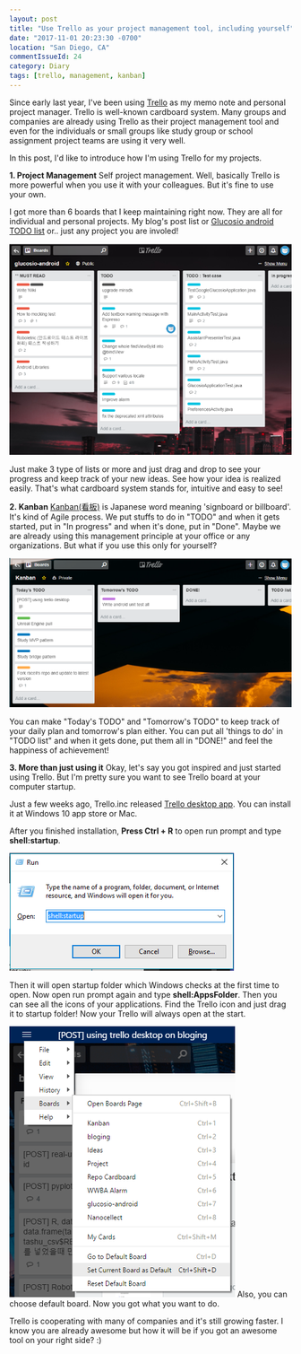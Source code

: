 ```yaml
---
layout: post
title: "Use Trello as your project management tool, including yourself"
date: "2017-11-01 20:23:30 -0700"
location: "San Diego, CA"
commentIssueId: 24
category: Diary
tags: [trello, management, kanban]
---
```


Since early last year, I've been using [Trello](https://trello.com/) as my memo note and personal project manager. Trello is well-known cardboard system. Many groups and companies are already using Trello as their project management tool and even for the individuals or small groups like study group or school assignment project teams are using it very well.

In this post, I'd like to introduce how I'm using Trello for my projects.

**1. Project Management**
Self project management. Well, basically Trello is more powerful when you use it with your colleagues. But it's fine to use your own.

I got more than 6 boards that I keep maintaining right now. They are all for individual and personal projects. My blog's post list or [Glucosio android TODO list](https://trello.com/b/HuYMbJPn/glucosio-android) or.. just any project you are involed!

![](/images/use_trello_as_your_project_management_tool4.PNG)

Just make 3 type of lists or more and just drag and drop to see your progress and keep track of your new ideas. See how your idea is realized easily. That's what cardboard system stands for, intuitive and easy to see!

**2. Kanban**
[Kanban(看板)](https://en.wikipedia.org/wiki/Kanban) is Japanese word meaning 'signboard or billboard'. It's kind of Agile process. We put stuffs to do in "TODO" and when it gets started, put in "In progress" and when it's done, put in "Done". Maybe we are already using this management principle at your office or any organizations. But what if you use this only for yourself?

![](/images/use_trello_as_your_project_management_tool1.PNG)

You can make "Today's TODO" and "Tomorrow's TODO" to keep track of your daily plan and tomorrow's plan either. You can put all 'things to do' in "TODO list" and when it gets done, put them all in "DONE!" and feel the happiness of achievement!

**3. More than just using it**
Okay, let's say you got inspired and just started using Trello. But I'm pretty sure you want to see Trello board at your computer startup.

Just a few weeks ago, Trello.inc released [Trello desktop app](https://blog.trello.com/trello-desktop-app-for-mac-and-windows). You can install it at Windows 10 app store or Mac.

After you finished installation, **Press Ctrl + R** to open run prompt and type **shell:startup**.

![](/images/use_trello_as_your_project_management_tool2.PNG)

Then it will open startup folder which Windows checks at the first time to open. Now open run prompt again and type **shell:AppsFolder**. Then you can see all the icons of your applications. Find the Trello icon and just drag it to startup folder! Now your Trello will always open at the start.

![](/images/use_trello_as_your_project_management_tool3.PNG)
Also, you can choose default board. Now you got what you want to do.

Trello is cooperating with many of companies and it's still growing faster. I know you are already awesome but how it will be if you got an awesome tool on your right side? :)
